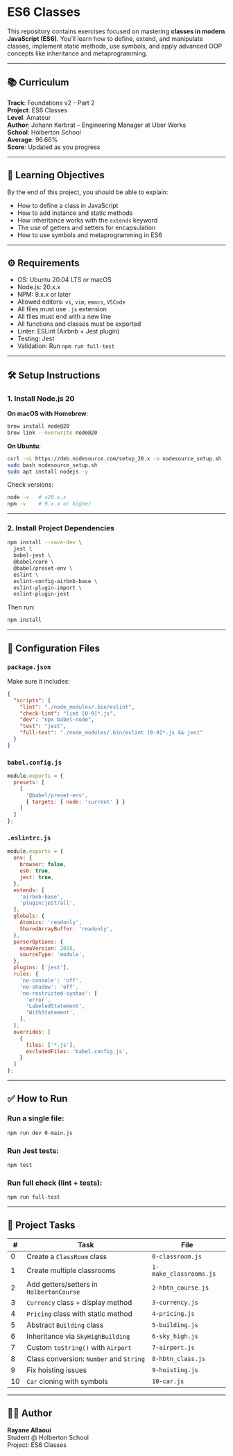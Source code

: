 # ES6 Classes

This repository contains exercises focused on mastering **classes in modern JavaScript (ES6)**. You’ll learn how to define, extend, and manipulate classes, implement static methods, use symbols, and apply advanced OOP concepts like inheritance and metaprogramming.

---

## 📚 Curriculum

**Track**: Foundations v2 - Part 2  
**Project**: ES6 Classes  
**Level**: Amateur  
**Author**: Johann Kerbrat – Engineering Manager at Uber Works  
**School**: Holberton School  
**Average**: 96.66%  
**Score**: Updated as you progress  

---

## 🎯 Learning Objectives

By the end of this project, you should be able to explain:

- How to define a class in JavaScript
- How to add instance and static methods
- How inheritance works with the `extends` keyword
- The use of getters and setters for encapsulation
- How to use symbols and metaprogramming in ES6

---

## ⚙️ Requirements

- OS: Ubuntu 20.04 LTS or macOS
- Node.js: 20.x.x
- NPM: 9.x.x or later
- Allowed editors: `vi`, `vim`, `emacs`, `VSCode`
- All files must use `.js` extension
- All files must end with a new line
- All functions and classes must be exported
- Linter: ESLint (Airbnb + Jest plugin)
- Testing: Jest
- Validation: Run `npm run full-test`

---

## 🛠️ Setup Instructions

### 1. Install Node.js 20

**On macOS with Homebrew**:

```bash
brew install node@20
brew link --overwrite node@20
```

**On Ubuntu**:

```bash
curl -sL https://deb.nodesource.com/setup_20.x -o nodesource_setup.sh
sudo bash nodesource_setup.sh
sudo apt install nodejs -y
```

Check versions:

```bash
node -v   # v20.x.x
npm -v    # 9.x.x or higher
```

---

### 2. Install Project Dependencies

```bash
npm install --save-dev \
  jest \
  babel-jest \
  @babel/core \
  @babel/preset-env \
  eslint \
  eslint-config-airbnb-base \
  eslint-plugin-import \
  eslint-plugin-jest
```

Then run:

```bash
npm install
```

---

## 📁 Configuration Files

### `package.json`

Make sure it includes:

```json
{
  "scripts": {
    "lint": "./node_modules/.bin/eslint",
    "check-lint": "lint [0-9]*.js",
    "dev": "npx babel-node",
    "test": "jest",
    "full-test": "./node_modules/.bin/eslint [0-9]*.js && jest"
  }
}
```

### `babel.config.js`

```js
module.exports = {
  presets: [
    [
      '@babel/preset-env',
      { targets: { node: 'current' } }
    ]
  ]
};
```

### `.eslintrc.js`

```js
module.exports = {
  env: {
    browser: false,
    es6: true,
    jest: true,
  },
  extends: [
    'airbnb-base',
    'plugin:jest/all',
  ],
  globals: {
    Atomics: 'readonly',
    SharedArrayBuffer: 'readonly',
  },
  parserOptions: {
    ecmaVersion: 2018,
    sourceType: 'module',
  },
  plugins: ['jest'],
  rules: {
    'no-console': 'off',
    'no-shadow': 'off',
    'no-restricted-syntax': [
      'error',
      'LabeledStatement',
      'WithStatement',
    ],
  },
  overrides: [
    {
      files: ['*.js'],
      excludedFiles: 'babel.config.js',
    }
  ]
};
```

---

## ✅ How to Run

### Run a single file:

```bash
npm run dev 0-main.js
```

### Run Jest tests:

```bash
npm test
```

### Run full check (lint + tests):

```bash
npm run full-test
```

---

## 🧠 Project Tasks

| # | Task | File |
|---|------|------|
| 0 | Create a `ClassRoom` class | `0-classroom.js` |
| 1 | Create multiple classrooms | `1-make_classrooms.js` |
| 2 | Add getters/setters in `HolbertonCourse` | `2-hbtn_course.js` |
| 3 | `Currency` class + display method | `3-currency.js` |
| 4 | `Pricing` class with static method | `4-pricing.js` |
| 5 | Abstract `Building` class | `5-building.js` |
| 6 | Inheritance via `SkyHighBuilding` | `6-sky_high.js` |
| 7 | Custom `toString()` with `Airport` | `7-airport.js` |
| 8 | Class conversion: `Number` and `String` | `8-hbtn_class.js` |
| 9 | Fix hoisting issues | `9-hoisting.js` |
| 10 | `Car` cloning with symbols | `10-car.js` |

---

## 👨‍💻 Author

**Rayane Allaoui**  
Student @ Holberton School  
Project: ES6 Classes
